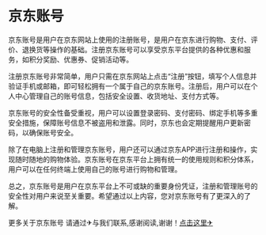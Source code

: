 # 京东账号

京东账号是用户在京东网站上使用的注册账号，是用户在京东进行购物、支付、评价、退换货等操作的基础。注册京东账号可以享受京东平台提供的各种优惠和服务，如积分奖励、优惠券、促销活动等。

注册京东账号非常简单，用户只需在京东网站上点击“注册”按钮，填写个人信息并验证手机或邮箱，即可轻松拥有一个属于自己的京东账号。注册后，用户可以在个人中心管理自己的账号信息，包括安全设置、收货地址、支付方式等。

京东账号的安全性备受重视，用户可以设置登录密码、支付密码、绑定手机等多重安全措施，保障账号信息不被盗用和泄露。同时，京东也会定期提醒用户更新密码，以确保账号安全。

除了在电脑上注册和管理京东账号，用户还可以通过京东APP进行注册和操作，实现随时随地的购物体验。京东账号在京东平台上拥有统一的使用规则和积分体系，用户可以在任何终端上使用自己的账号进行购物和管理。

总之，京东账号是用户在京东平台上不可或缺的重要身份凭证，注册和管理账号的安全性对用户来说至关重要。希望通过以上内容，您对京东账号有了更深入的了解。

更多关于京东账号 请通过✈与我们联系,感谢阅读,谢谢！[点击这里✈](https://t.me/lm999bot)